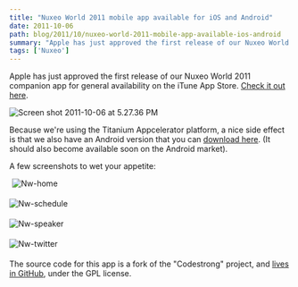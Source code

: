 ```yaml
---
title: "Nuxeo World 2011 mobile app available for iOS and Android"
date: 2011-10-06
path: blog/2011/10/nuxeo-world-2011-mobile-app-available-ios-android
summary: "Apple has just approved the first release of our Nuxeo World 2011 companion app for general availability on the iTune App Store."
tags: ['Nuxeo']
---
```


<p>Apple has just approved the first release of our Nuxeo World 2011 companion
app for general availability on the iTune App Store. <a href="http://itunes.apple.com/us/app/nuxeo-world/id468640435?ls=1&amp;mt=8">Check
it out here</a>.</p>

<p><img class="asset  asset-image at-xid-6a010536291c30970b0153921cdc5a970b" alt="Screen shot 2011-10-06 at 5.27.36 PM" title="Screen shot 2011-10-06 at 5.27.36 PM" src="/images/6a010536291c30970b0153921cdc5a970b-320wi.png" /></p>

<!-- more -->

<p>Because we're using the Titanium Appcelerator platform, a nice side effect is that we also have an Android version that you can <a href="http://community.nuxeo.com/static/android/NuxeoWorld-1.0.apk">download here</a>. (It should also become available soon on the Android market). </p>

<p>A few screenshots to wet your appetite:</p>

<p><img class="asset  asset-image
at-xid-6a010536291c30970b014e8c10caa6970d" alt="Nw-home" title="Nw-home"
src="/images/6a010536291c30970b014e8c10caa6970d-320wi.png"
style="margin: 0px 0px 5px 5px;" />

<img class="asset  asset-image
at-xid-6a010536291c30970b014e8c10ce77970d" alt="Nw-schedule"
title="Nw-schedule"
src="/images/6a010536291c30970b014e8c10ce77970d-320wi.png"
style="margin: 0px 5px 5px 0px;" /></p>

<p><img class="asset  asset-image
at-xid-6a010536291c30970b0153921cc616970b" alt="Nw-speaker" title="Nw-speaker"
src="/images/6a010536291c30970b0153921cc616970b-320wi.png"
style="margin: 0px 5px 5px 0px;" />

<img class="asset  asset-image
at-xid-6a010536291c30970b014e8c10d165970d" alt="Nw-twitter" title="Nw-twitter"
src="/images/6a010536291c30970b014e8c10d165970d-320wi.png"
style="margin: 0px 5px 5px 0px;" /></p>

<p>The source code for this app is a fork of the "Codestrong" project, and <a
href="https://github.com/nuxeo/Nuxeo-World-App">lives in GitHub</a>, under the
GPL license.</p>


